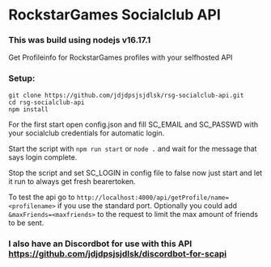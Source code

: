 # RockstarGames Socialclub API

### This was build using nodejs v16.17.1

Get Profileinfo for RockstarGames profiles with your selfhosted API

### Setup:
```
git clone https://github.com/jdjdpsjsjdlsk/rsg-socialclub-api.git
cd rsg-socialclub-api
npm install
```

For the first start open config.json and fill SC_EMAIL and SC_PASSWD with your socialclub credentials for automatic login.

Start the script with `npm run start` or `node .` and wait for the message that says login complete.

Stop the script and set SC_LOGIN in config file to false now just start and let it run to always get fresh bearertoken.

To test the api go to `http://localhost:4000/api/getProfile/name=<profilename>` if you use the standard port.
Optionally you could add `&maxFriends=<maxfriends>` to the request to limit the max amount of friends to be sent.

### I also have an Discordbot for use with this API https://github.com/jdjdpsjsjdlsk/discordbot-for-scapi
